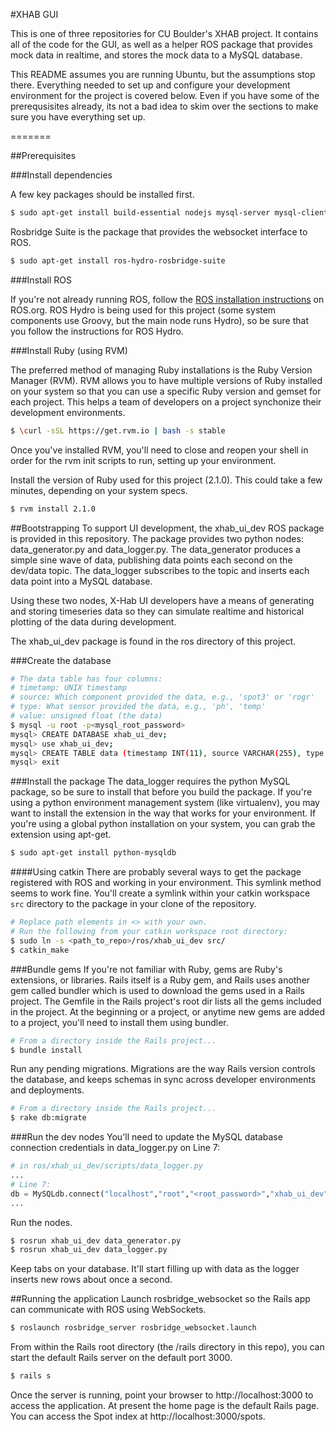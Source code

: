 #XHAB GUI

This is one of three repositories for CU Boulder's XHAB project. It contains all of the code for the GUI, as well as a helper ROS package that provides mock data in realtime, and stores the mock data to a MySQL database.

This README assumes you are running Ubuntu, but the assumptions stop there.
Everything needed to set up and configure your development environment for the project is covered below.
Even if you have some of the prerequsisites already, its not a bad idea to skim over the sections to make sure you have everything set up.

=======

##Prerequisites

###Install dependencies

A few key packages should be installed first.

````bash
$ sudo apt-get install build-essential nodejs mysql-server mysql-client libmysqlclient-dev
````

Rosbridge Suite is the package that provides the websocket interface to ROS.

````bash
$ sudo apt-get install ros-hydro-rosbridge-suite
````

###Install ROS

If you're not already running ROS, follow the [ROS installation instructions](http://wiki.ros.org/ROS/Installation) on ROS.org. ROS Hydro is being used for this project (some system components use Groovy, but the main node runs Hydro), so be sure that you follow the instructions for ROS Hydro.

###Install Ruby (using RVM)

The preferred method of managing Ruby installations is the Ruby Version Manager (RVM).
RVM allows you to have multiple versions of Ruby installed on your system so that you can use a specific Ruby version and gemset for each project.
This helps a team of developers on a project synchonize their development environments.

````bash
$ \curl -sSL https://get.rvm.io | bash -s stable
````
Once you've installed RVM, you'll need to close and reopen your shell in order for the rvm init scripts to run, setting up your environment.

Install the version of Ruby used for this project (2.1.0). This could take a few minutes, depending on your system specs.

````bash
$ rvm install 2.1.0
````

##Bootstrapping
To support UI development, the xhab_ui_dev ROS package is provided in this repository. The package provides two python nodes: data_generator.py and data_logger.py. The data_generator produces a simple sine wave of data, publishing data points each second on the dev/data topic. The data_logger subscribes to the topic and inserts each data point into a MySQL database. 

Using these two nodes, X-Hab UI developers have a means of generating and storing timeseries data so they can simulate realtime and historical plotting of the data during development.

The xhab_ui_dev package is found in the ros directory of this project.

###Create the database
````bash
# The data table has four columns:
# timetamp: UNIX timestamp
# source: Which component provided the data, e.g., 'spot3' or 'rogr'
# type: What sensor provided the data, e.g., 'ph', 'temp'
# value: unsigned float (the data)
$ mysql -u root -p<mysql_root_password>
mysql> CREATE DATABASE xhab_ui_dev;
mysql> use xhab_ui_dev;
mysql> CREATE TABLE data (timestamp INT(11), source VARCHAR(255), type VARCHAR(255), data FLOAT, INDEX timestamp USING BTREE (timestamp), INDEX source USING BTREE (source), INDEX type USING BTREE (type));
mysql> exit
````

###Install the package
The data_logger requires the python MySQL package, so be sure to install that before you build the package.
If you're using a python environment management system (like virtualenv), you may want to install the extension in the way that works for your environment.
If you're using a global python installation on your system, you can grab the extension using apt-get.

````bash
$ sudo apt-get install python-mysqldb
````

####Using catkin
There are probably several ways to get the package registered with ROS and working in your environment. This symlink method seems to work fine. You'll create a symlink within your catkin workspace ```src``` directory to the package in your clone of the repository.


````bash
# Replace path elements in <> with your own.
# Run the following from your catkin workspace root directory:
$ sudo ln -s <path_to_repo>/ros/xhab_ui_dev src/
$ catkin_make
````

###Bundle gems
If you're not familiar with Ruby, gems are Ruby's extensions, or libraries. Rails itself is a Ruby gem, and Rails uses another gem called bundler which is used to download the gems used in a Rails project. The Gemfile in the Rails project's root dir lists all the gems included in the project. At the beginning or a project, or anytime new gems are added to a project, you'll need to install them using bundler.

````bash
# From a directory inside the Rails project...
$ bundle install
````

Run any pending migrations. Migrations are the way Rails version controls the database, and keeps schemas in sync across developer environments and deployments.

````bash
# From a directory inside the Rails project...
$ rake db:migrate
````

###Run the dev nodes
You'll need to update the MySQL database connection credentials in data_logger.py on Line 7:

````python
# in ros/xhab_ui_dev/scripts/data_logger.py
...
# Line 7:
db = MySQLdb.connect("localhost","root","<root_password>","xhab_ui_dev" )
...
````

Run the nodes.

````bash
$ rosrun xhab_ui_dev data_generator.py
$ rosrun xhab_ui_dev data_logger.py
````

Keep tabs on your database. It'll start filling up with data as the logger inserts new rows about once a second.

##Running the application
Launch rosbridge_websocket so the Rails app can communicate with ROS using WebSockets.

````bash
$ roslaunch rosbridge_server rosbridge_websocket.launch
````

From within the Rails root directory (the /rails directory in this repo), you can start the default Rails server on the default port 3000.

````bash
$ rails s
````

Once the server is running, point your browser to http://localhost:3000 to access the application.
At present the home page is the default Rails page. You can access the Spot index at http://localhost:3000/spots.
